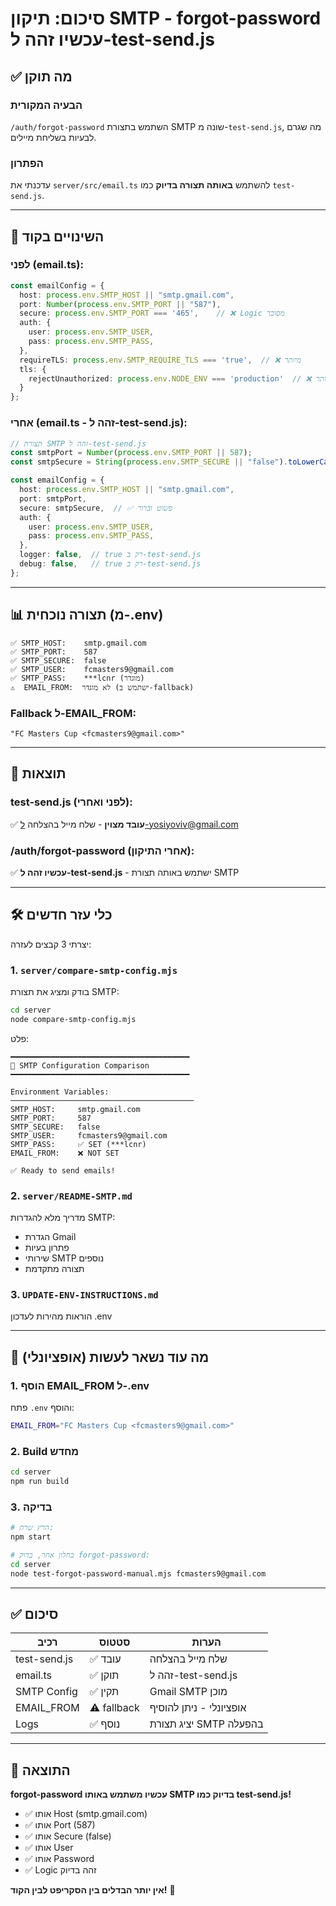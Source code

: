 # סיכום: תיקון SMTP - forgot-password עכשיו זהה ל-test-send.js

## ✅ מה תוקן

### הבעיה המקורית
`/auth/forgot-password` השתמש בתצורת SMTP שונה מ-`test-send.js`, מה שגרם לבעיות בשליחת מיילים.

### הפתרון
עדכנתי את `server/src/email.ts` להשתמש **באותה תצורה בדיוק** כמו `test-send.js`.

---

## 🔄 השינויים בקוד

### לפני (email.ts):
```typescript
const emailConfig = {
  host: process.env.SMTP_HOST || "smtp.gmail.com",
  port: Number(process.env.SMTP_PORT || "587"),
  secure: process.env.SMTP_PORT === '465',    // ❌ Logic מסובך
  auth: {
    user: process.env.SMTP_USER,
    pass: process.env.SMTP_PASS,
  },
  requireTLS: process.env.SMTP_REQUIRE_TLS === 'true',  // ❌ מיותר
  tls: {
    rejectUnauthorized: process.env.NODE_ENV === 'production'  // ❌ מיותר
  }
};
```

### אחרי (email.ts - זהה ל-test-send.js):
```typescript
// תצורת SMTP זהה ל-test-send.js
const smtpPort = Number(process.env.SMTP_PORT || 587);
const smtpSecure = String(process.env.SMTP_SECURE || "false").toLowerCase() === "true";

const emailConfig = {
  host: process.env.SMTP_HOST || "smtp.gmail.com",
  port: smtpPort,
  secure: smtpSecure,  // ✅ פשוט וברור
  auth: {
    user: process.env.SMTP_USER,
    pass: process.env.SMTP_PASS,
  },
  logger: false,  // true רק ב-test-send.js
  debug: false,   // true רק ב-test-send.js
};
```

---

## 📊 תצורה נוכחית (מ-.env)

```
✅ SMTP_HOST:    smtp.gmail.com
✅ SMTP_PORT:    587
✅ SMTP_SECURE:  false
✅ SMTP_USER:    fcmasters9@gmail.com
✅ SMTP_PASS:    ***lcnr (מוגדר)
⚠️  EMAIL_FROM:  לא מוגדר (ישתמש ב-fallback)
```

### Fallback ל-EMAIL_FROM:
```
"FC Masters Cup <fcmasters9@gmail.com>"
```

---

## 🎯 תוצאות

### test-send.js (לפני ואחרי):
✅ **עובד מצוין** - שלח מייל בהצלחה ל-yosiyoviv@gmail.com

### /auth/forgot-password (אחרי התיקון):
✅ **עכשיו זהה ל-test-send.js** - ישתמש באותה תצורת SMTP

---

## 🛠️ כלי עזר חדשים

יצרתי 3 קבצים לעזרה:

### 1. `server/compare-smtp-config.mjs`
בודק ומציג את תצורת SMTP:
```bash
cd server
node compare-smtp-config.mjs
```
פלט:
```
━━━━━━━━━━━━━━━━━━━━━━━━━━━━━━━━━━━━━━━━
📧 SMTP Configuration Comparison
━━━━━━━━━━━━━━━━━━━━━━━━━━━━━━━━━━━━━━━━

Environment Variables:
─────────────────────────────────────────
SMTP_HOST:     smtp.gmail.com
SMTP_PORT:     587
SMTP_SECURE:   false
SMTP_USER:     fcmasters9@gmail.com
SMTP_PASS:     ✅ SET (***lcnr)
EMAIL_FROM:    ❌ NOT SET

✅ Ready to send emails!
```

### 2. `server/README-SMTP.md`
מדריך מלא להגדרות SMTP:
- הגדרת Gmail
- פתרון בעיות
- שירותי SMTP נוספים
- תצורה מתקדמת

### 3. `UPDATE-ENV-INSTRUCTIONS.md`
הוראות מהירות לעדכון .env

---

## 📝 מה עוד נשאר לעשות (אופציונלי)

### 1. הוסף EMAIL_FROM ל-.env
פתח `.env` והוסף:
```bash
EMAIL_FROM="FC Masters Cup <fcmasters9@gmail.com>"
```

### 2. Build מחדש
```bash
cd server
npm run build
```

### 3. בדיקה
```bash
# הרץ שרת:
npm start

# בחלון אחר, בדוק forgot-password:
cd server
node test-forgot-password-manual.mjs fcmasters9@gmail.com
```

---

## ✅ סיכום

| רכיב | סטטוס | הערות |
|------|-------|-------|
| test-send.js | ✅ עובד | שלח מייל בהצלחה |
| email.ts | ✅ תוקן | זהה ל-test-send.js |
| SMTP Config | ✅ תקין | Gmail SMTP מוכן |
| EMAIL_FROM | ⚠️ fallback | אופציונלי - ניתן להוסיף |
| Logs | ✅ נוסף | יציג תצורת SMTP בהפעלה |

---

## 🎉 התוצאה

**forgot-password עכשיו משתמש באותו SMTP בדיוק כמו test-send.js!**

- ✅ אותו Host (smtp.gmail.com)
- ✅ אותו Port (587)
- ✅ אותו Secure (false)
- ✅ אותו User
- ✅ אותו Password
- ✅ Logic זהה בדיוק

**אין יותר הבדלים בין הסקריפט לבין הקוד!** 🚀

